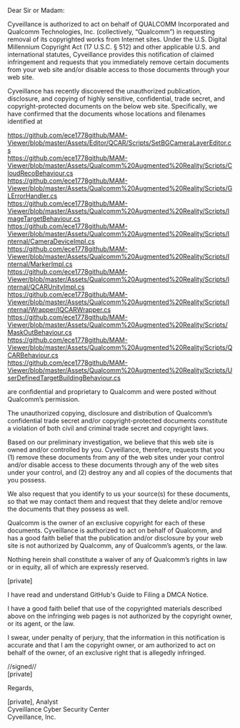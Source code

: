 Dear Sir or Madam:

Cyveillance is authorized to act on behalf of QUALCOMM Incorporated and Qualcomm Technologies, Inc. (collectively, “Qualcomm”) in requesting removal of its copyrighted works from Internet sites. Under the U.S. Digital Millennium Copyright Act (17 U.S.C. § 512) and other applicable U.S. and international statutes, Cyveillance provides this notification of claimed infringement and requests that you immediately remove certain documents from your web site and/or disable access to those documents through your web site.

Cyveillance has recently discovered the unauthorized publication, disclosure, and copying of highly sensitive, confidential, trade secret, and copyright-protected documents on the below web site. Specifically, we have confirmed that the documents whose locations and filenames identified at

https://github.com/ece1778github/MAM-Viewer/blob/master/Assets/Editor/QCAR/Scripts/SetBGCameraLayerEditor.cs  
https://github.com/ece1778github/MAM-Viewer/blob/master/Assets/Qualcomm%20Augmented%20Reality/Scripts/CloudRecoBehaviour.cs  
https://github.com/ece1778github/MAM-Viewer/blob/master/Assets/Qualcomm%20Augmented%20Reality/Scripts/GLErrorHandler.cs  
https://github.com/ece1778github/MAM-Viewer/blob/master/Assets/Qualcomm%20Augmented%20Reality/Scripts/ImageTargetBehaviour.cs  
https://github.com/ece1778github/MAM-Viewer/blob/master/Assets/Qualcomm%20Augmented%20Reality/Scripts/Internal/CameraDeviceImpl.cs  
https://github.com/ece1778github/MAM-Viewer/blob/master/Assets/Qualcomm%20Augmented%20Reality/Scripts/Internal/MarkerImpl.cs  
https://github.com/ece1778github/MAM-Viewer/blob/master/Assets/Qualcomm%20Augmented%20Reality/Scripts/Internal/QCARUnityImpl.cs  
https://github.com/ece1778github/MAM-Viewer/blob/master/Assets/Qualcomm%20Augmented%20Reality/Scripts/Internal/Wrapper/IQCARWrapper.cs  
https://github.com/ece1778github/MAM-Viewer/blob/master/Assets/Qualcomm%20Augmented%20Reality/Scripts/MaskOutBehaviour.cs  
https://github.com/ece1778github/MAM-Viewer/blob/master/Assets/Qualcomm%20Augmented%20Reality/Scripts/QCARBehaviour.cs  
https://github.com/ece1778github/MAM-Viewer/blob/master/Assets/Qualcomm%20Augmented%20Reality/Scripts/UserDefinedTargetBuildingBehaviour.cs  

are confidential and proprietary to Qualcomm and were posted without Qualcomm’s permission.

The unauthorized copying, disclosure and distribution of Qualcomm’s confidential trade secret and/or copyright-protected documents constitute a violation of both civil and criminal trade secret and copyright laws.

Based on our preliminary investigation, we believe that this web site is owned and/or controlled by you. Cyveillance, therefore, requests that you (1) remove these documents from any of the web sites under your control and/or disable access to these documents through any of the web sites under your control, and (2) destroy any and all copies of the documents that you possess.

We also request that you identify to us your source(s) for these documents, so that we may contact them and request that they delete and/or remove the documents that they possess as well.

Qualcomm is the owner of an exclusive copyright for each of these documents. Cyveillance is authorized to act on behalf of Qualcomm, and has a good faith belief that the publication and/or disclosure by your web site is not authorized by Qualcomm, any of Qualcomm’s agents, or the law.

Nothing herein shall constitute a waiver of any of Qualcomm’s rights in law or in equity, all of which are expressly reserved.

[private]

I have read and understand GitHub's Guide to Filing a DMCA Notice.

I have a good faith belief that use of the copyrighted materials described above on the infringing web pages is not authorized by the copyright owner, or its agent, or the law.

I swear, under penalty of perjury, that the information in this notification is accurate and that I am the copyright owner, or am authorized to act on behalf of the owner, of an exclusive right that is allegedly infringed.

//signed//  
[private]

Regards,

[private], Analyst  
Cyveillance Cyber Security Center  
Cyveillance, Inc.

